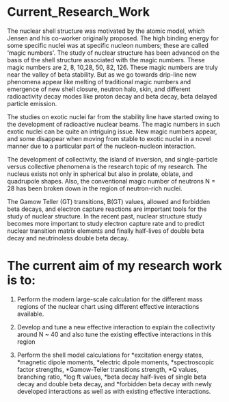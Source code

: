 # Current_Research_Work
The nuclear shell structure was motivated by the atomic model, which Jensen and his co-worker originally proposed. The high binding energy for some specific nuclei was at specific nucleon numbers; these are called ‘magic numbers'. The study of nuclear structure has been advanced on the basis of the shell structure associated with the magic numbers. These magic numbers are 2, 8, 10,28, 50, 82, 126. These magic numbers are truly near the valley of beta stability. But as we go towards drip-line new phenomena appear like melting of traditional magic numbers and emergence of new shell closure, neutron halo, skin, and different radioactivity decay modes like proton decay and beta decay, beta delayed particle emission.


The studies on exotic nuclei far from the stability line have started owing to the development of radioactive nuclear beams. The magic numbers in such exotic nuclei can be quite an intriguing issue. New magic numbers appear, and some disappear when moving from stable to exotic nuclei in a novel manner due to a particular part of the nucleon-nucleon interaction.


The development of collectivity, the island of inversion, and single-particle versus collective phenomena is the research topic of my research. The nucleus exists not only in spherical but also in prolate, oblate, and quadrupole shapes. Also, the conventional magic number of neutrons  N = 28 has been broken down in the region of neutron-rich nuclei.


The Gamow Teller (GT) transitions, B(GT) values, allowed and forbidden beta decays, and electron capture reactions are important tools for the study of nuclear structure. In the recent past, nuclear structure study becomes more important to study electron capture rate and to predict nuclear transition matrix elements and finally half-lives of double beta decay and neutrinoless double beta decay.

# The current aim of my research work is to:

1. Perform the modern large-scale calculation for the different mass regions of the nuclear chart using different effective interactions available. 
2. Develop and tune a new effective interaction to explain the collectivity around N ~ 40 and also tune the existing effective interactions in this region

3. Perform the shell model calculations for 
 *excitation energy states, 
 *magnetic dipole moments, 
 *electric dipole moments, 
 *spectroscopic factor strengths, 
 *Gamow-Teller transitions strength, 
 *Q values, branching ratio, 
 *log ft values, 
 *beta decay half-lives of single beta decay and double beta decay, and 
 *forbidden beta decay with newly developed interactions as well as with existing effective interactions.
